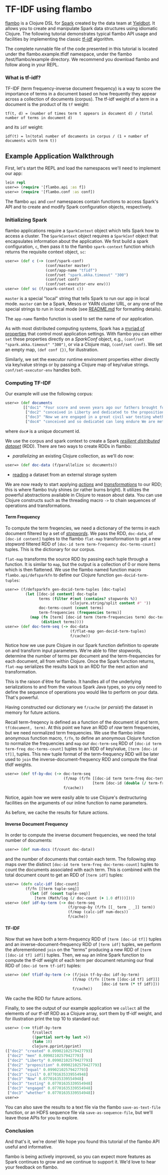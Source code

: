 # TF-IDF using flambo

[flambo](https://github.com/yieldbot/flambo) is a Clojure DSL for [Spark](http://spark.apache.org/docs/latest/) created by the data team at [Yieldbot](http://www.yieldbot.com/). It allows you to create and manipulate Spark data structures using idiomatic Clojure. The following tutorial demonstrates typical flambo API usage and facilities by implementing the classic [tf-idf](https://en.wikipedia.org/wiki/Tf-idf) algorithm.

The complete runnable file of the code presented in this tutorial is located under the flambo.example.tfidf namespace, under the flambo /test/flambo/example directory. We recommend you download flambo and follow along in your REPL.

### What is tf-idf?

TF-IDF (term frequency-inverse document frequency) is a way to score the importance of terms in a document based on how frequently they appear across a collection of documents (corpus). The tf-idf weight of a term in a document is the product of its `tf` weight:
 
`tf(t, d) = (number of times term t appears in document d) / (total number of terms in document d)`

and its `idf` weight:

`idf(t) = ln(total number of documents in corpus / (1 + number of documents with term t))`

## Example Application Walkthrough

First, let's start the REPL and load the namespaces we'll need to implement our app:

```clojure
lein repl
user=> (require '[flambo.api :as f])
user=> (require '[flambo.conf :as conf])
```

The flambo `api` and `conf` namespaces contain functions to access Spark's API and to create and modify Spark configuration objects, respectively.

### Initializing Spark

flambo applications require a `SparkContext` object which tells Spark how to access a cluster. The `SparkContext` object requires a `SparkConf` object that encapsulates information about the application. We first build a spark configuration, `c`, then pass it to the flambo `spark-context` function which returns the requisite context object, `sc`:

```clojure
user=> (def c (-> (conf/spark-conf)
                  (conf/master master)
                  (conf/app-name "tfidf")
                  (conf/set "spark.akka.timeout" "300")
                  (conf/set conf)
                  (conf/set-executor-env env)))
user=> (def sc (f/spark-context c))
```

`master` is a special "local" string that tells Spark to run our app in local mode. `master` can be a Spark, Mesos or YARN cluster URL, or any one of the special strings to run in local mode (see [README.md](https://github.com/yieldbot/flambo/blob/develop/README.md#initializing-flambo) for formatting details). 

The `app-name` flambo function is used to set the name of our application. 

As with most distributed computing systems, Spark has a [myriad of properties](http://spark.apache.org/docs/latest/configuration.html) that control most application settings. With flambo you can either `set` these properties directly on a _SparkConf_ object, e.g., `(conf/set "spark.akka.timeout" "300")`, or via a Clojure map, `(conf/set conf)`. We set an empty map, `(def conf {})`, for illustration.

Similarly, we set the executor runtime enviroment properties either directly via key/value strings or by passing a Clojure map of key/value strings. `conf/set-executor-env` handles both.

### Computing TF-IDF

Our example will use the following corpus:

```clojure
user=> (def documents 
        [["doc1" "Four score and seven years ago our fathers brought forth on this continent a new nation"]
         ["doc2" "conceived in Liberty and dedicated to the proposition that all men are created equal"]
         ["doc3" "Now we are engaged in a great civil war testing whether that nation or any nation so"]
         ["doc4" "conceived and so dedicated can long endure We are met on a great battlefield of that war"]])
```

where `doc#` is a unique document id.

We use the corpus and spark context to create a Spark [_resilient distributed dataset_](http://spark.apache.org/docs/latest/programming-guide.html#resilient-distributed-datasets-rdds) (RDD). There are two ways to create RDDs in flambo: 

* _parallelizing_ an existing Clojure collection, as we'll do now:

```clojure
user=> (def doc-data (f/parallelize sc documents))
```

* [reading](https://github.com/yieldbot/flambo/blob/develop/README.md#external-datasets) a dataset from an external storage system

We are now ready to start applying [_actions_](https://github.com/yieldbot/flambo/blob/develop/README.md#rdd-actions) and [_transformations_](https://github.com/yieldbot/flambo/blob/develop/README.md#rdd-transformations) to our RDD; this is where flambo truly shines (or rather burns bright). It utilizes the powerful abstractions available in Clojure to reason about data. You can use Clojure constructs such as the threading macro `->` to chain sequences of operations and transformations.  

#### Term Frequency

To compute the term freqencies, we need a dictionary of the terms in each document filtered by a set of [_stopwords_](https://github.com/yieldbot/flambo/blob/develop/test/flambo/example/tfidf.clj#L10). We pass the RDD, `doc-data`, of `[doc-id content]` tuples to the flambo `flat-map` transformation to get a new stopword filtered RDD of `[doc-id term term-frequency doc-terms-count]` tuples. This is the dictionary for our corpus.

`flat-map` transforms the source RDD by passing each tuple through a function. It is similar to `map`, but the output is a collection of 0 or more items which is then flattened. We use the flambo named function macro `flambo.api/defsparkfn` to define our Clojure function `gen-docid-term-tuples`: 

```clojure
user=> (f/defsparkfn gen-docid-term-tuples [doc-tuple]
         (let [[doc-id content] doc-tuple
               terms (filter #(not (contains? stopwords %))
                             (clojure.string/split content #" "))
               doc-terms-count (count terms)
               term-frequencies (frequencies terms)]
           (map (fn [term] [doc-id term (term-frequencies term) doc-terms-count])
                (distinct terms))))
user=> (def doc-term-seq (-> doc-data
                             (f/flat-map gen-docid-term-tuples)
                             f/cache))
```

Notice how we use pure Clojure in our Spark function definition to operate on and transform input parameters. We're able to filter stopwords, determine the number of terms per document and the term-frequencies for each document, all from within Clojure. Once the Spark function returns, `flat-map` serializes the results back to an RDD for the next action and transformation.

This is the raison d'être for flambo. It handles all of the underlying serializations to and from the various Spark Java types, so you only need to define the sequence of operations you would like to perform on your data. That's powerful.

Having constructed our dictionary we `f/cache` (or _persist_) the dataset in memory for future actions.

Recall term-freqency is defined as a function of the document id and term, `tf(document, term)`. At this point we have an RDD of *raw* term frequencies, but we need normalized term frequencies. We use the flambo inline anonymous function macro, `f/fn`, to define an anonymous Clojure function to normalize the frequencies and `map` our `doc-term-seq` RDD of `[doc-id term term-freq doc-terms-count]` tuples to an RDD of key/value, `[term [doc-id tf]]`, tuples. This new tuple format of the term-frequency RDD will be later used to `join` the inverse-document-frequency RDD and compute the final tfidf weights.

```clojure
user=> (def tf-by-doc (-> doc-term-seq
                          (f/map (f/fn [[doc-id term term-freq doc-terms-count]]
                                       [term [doc-id (double (/ term-freq doc-terms-count))]]))
                          f/cache))
```

Notice, again how we were easily able to use Clojure's destructuring facilities on the arguments of our inline function to name parameters.

As before, we cache the results for future actions.


#### Inverse Document Frequency

In order to compute the inverse document frequencies, we need the total number of documents: 

```clojure
user=> (def num-docs (f/count doc-data))
```

and the number of documents that contain each term. The following step maps over the distinct `[doc-id term term-freq doc-terms-count]` tuples to count the documents associated with each term. This is combined with the total document count to get an RDD of `[term idf]` tuples:

```clojure
user=> (defn calc-idf [doc-count]
         (f/fn [[term tuple-seq]]
           (let [df (count tuple-seq)]
             [term (Math/log (/ doc-count (+ 1.0 df)))])))
user=> (def idf-by-term (-> doc-term-seq
                            (f/group-by (f/fn [[_ term _ _]] term))
                            (f/map (calc-idf num-docs))
                            f/cache))
```

#### TF-IDF

Now that we have both a term-frequency RDD of `[term [doc-id tf]]` tuples and an inverse-document-frequency RDD of `[term idf]` tuples, we perform the aforementioned `join` on the "terms" producing a new RDD of `[term [[doc-id tf] idf]]` tuples. Then, we `map` an inline Spark function to compute the tf-idf weight of each term per document returning our final RDD of `[doc-id term tf-idf]` tuples:

```clojure
user=> (def tfidf-by-term (-> (f/join tf-by-doc idf-by-term)
                              (f/map (f/fn [[term [[doc-id tf] idf]]]
                                           [doc-id term (* tf idf)]))
                              f/cache))
```

We cache the RDD for future actions. 

Finally, to see the output of our example application we `collect` all the elements of our tf-idf RDD as a Clojure array, sort them by tf-idf weight, and for illustration print the top 10 to standard out:

```clojure
user=> (->> tfidf-by-term
            f/collect
            ((partial sort-by last >))
            (take 10)
            clojure.pprint/pprint)
(["doc2" "created" 0.09902102579427793]
 ["doc2" "men" 0.09902102579427793]
 ["doc2" "Liberty" 0.09902102579427793]
 ["doc2" "proposition" 0.09902102579427793]
 ["doc2" "equal" 0.09902102579427793]
 ["doc3" "civil" 0.07701635339554948]
 ["doc3" "Now" 0.07701635339554948]
 ["doc3" "testing" 0.07701635339554948]
 ["doc3" "engaged" 0.07701635339554948]
 ["doc3" "whether" 0.07701635339554948])
user=> 
```

You can also save the results to a text file via the flambo `save-as-text-file` function, or an HDFS sequence file via `save-as-sequence-file`, but we'll leave those APIs for you to explore.

### Conclusion

And that's it, we're done! We hope you found this tutorial of the flambo API useful and informative.

flambo is being actively improved, so you can expect more features as Spark continues to grow and we continue to support it. We'd love to hear your feedback on flambo.
